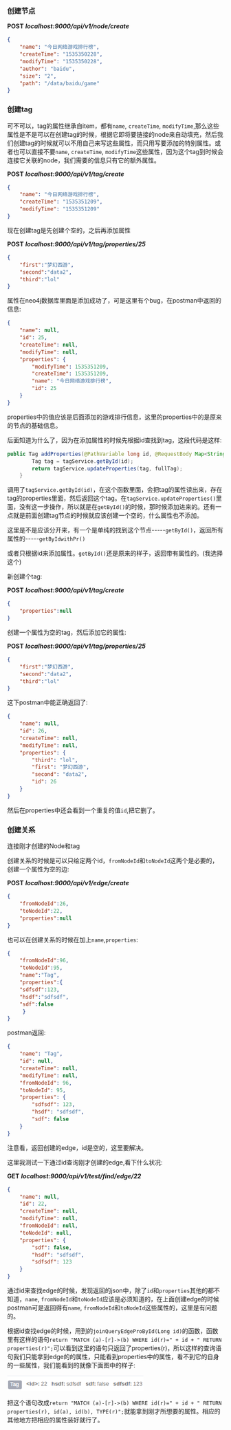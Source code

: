 ### 创建节点

__POST__    ___localhost:9000/api/v1/node/create___

```json
{
    "name": "今日网络游戏排行榜",
    "createTime": "1535350228",
    "modifyTime": "1535350228",
    "author": "baidu",
    "size": "2",
    "path": "/data/baidu/game"
}
```
### 创建tag

可不可以，tag的属性继承自item，都有`name`, `createTime`, `modifyTime`,那么这些属性是不是可以在创建tag的时候，根据它即将要链接的node来自动填充，然后我们创建tag的时候就可以不用自己来写这些属性，而只用写要添加的特别属性。或者也可以直接不要`name`, `createTime`, `modifyTime`这些属性，因为这个tag到时候会连接它关联的node，我们需要的信息只有它的额外属性。

__POST__    ___localhost:9000/api/v1/tag/create___

```json
{
    "name": "今日网络游戏排行榜",
    "createTime": "1535351209",
    "modifyTime": "1535351209"
}
```
现在创建tag是先创建个空的，之后再添加属性

__POST__    ___localhost:9000/api/v1/tag/properties/25___

```json
{
    "first":"梦幻西游",
    "second":"data2",
    "third":"lol"
}
```
属性在neo4j数据库里面是添加成功了，可是这里有个bug，在postman中返回的信息:
```json
{
    "name": null,
    "id": 25,
    "createTime": null,
    "modifyTime": null,
    "properties": {
        "modifyTime": 1535351209,
        "createTime": 1535351209,
        "name": "今日网络游戏排行榜",
        "id": 25
    }
}
```
properties中的值应该是后面添加的游戏排行信息，这里的properties中的是原来的节点的基础信息。

后面知道为什么了，因为在添加属性的时候先根据id查找到tag，这段代码是这样:
```java
public Tag addProperties(@PathVariable long id, @RequestBody Map<String, Object> fullTag){
        Tag tag = tagService.getById(id);
        return tagService.updateProperties(tag, fullTag);
    }
```
调用了`tagService.getById(id)`，在这个函数里面，会把tag的属性读出来，存在tag的properties里面，然后返回这个tag。在`tagService.updateProperties()`里面，没有这一步操作，所以就是在`getById()`的时候，那时候添加进来的。还有一点就是前面创建tag节点的时候就应该创建一个空的，什么属性也不添加。

这里是不是应该分开来，有一个是单纯的找到这个节点-----`getById()`，返回所有属性的-----`getByIdwithPr()`

或者只根据id来添加属性。`getById()`还是原来的样子，返回带有属性的。(我选择这个)

新创建个tag:

__POST__    ___localhost:9000/api/v1/tag/create___

```json
{
	"properties":null
}
```
创建一个属性为空的tag，然后添加它的属性:

__POST__    ___localhost:9000/api/v1/tag/properties/25___

```json
{                                                                                                         
    "first":"梦幻西游",                                                                                   
    "second":"data2",                                                                                     
    "third":"lol"                                                                                         
}
```

这下postman中能正确返回了:
```json
{
    "name": null,
    "id": 26,
    "createTime": null,
    "modifyTime": null,
    "properties": {
        "third": "lol",
        "first": "梦幻西游",
        "second": "data2",
        "id": 26
    }
}
```
然后在properties中还会看到一个重复的值`id`,把它删了。

### 创建关系

连接刚才创建的Node和tag

创建关系的时候是可以只给定两个id，`fromNodeId`和`toNodeId`这两个是必要的，创建一个属性为空的边:

__POST__    ___localhost:9000/api/v1/edge/create___

```json
{
    "fromNodeId":26,
    "toNodeId":22,
    "properties":null
}
```
也可以在创建关系的时候在加上`name`,`properties`:
```json
{
    "fromNodeId":96,
    "toNodeId":95,
    "name":"Tag",
    "properties":{
	"sdfsdf":123,
	"hsdf":"sdfsdf",
	"sdf":false
     }
}
```
postman返回:
```json
{
    "name": "Tag",
    "id": null,
    "createTime": null,
    "modifyTime": null,
    "fromNodeId": 96,
    "toNodeId": 95,
    "properties": {
        "sdfsdf": 123,
        "hsdf": "sdfsdf",
        "sdf": false
    }
}
```
注意看，返回创建的edge，id是空的，这里要解决。

这里我测试一下通过id查询刚才创建的edge,看下什么状况:

__GET__    ___localhost:9000/api/v1/test/find/edge/22___

```json
{
    "name": null,
    "id": 22,
    "createTime": null,
    "modifyTime": null,
    "fromNodeId": null,
    "toNodeId": null,
    "properties": {
        "sdf": false,
        "hsdf": "sdfsdf",
        "sdfsdf": 123
    }
}
```
通过id来查找edge的时候，发现返回的json中，除了`id`和`properties`其他的都不知道，`name`, `fromNodeId`和`toNodeId`应该是必须知道的，在上面创建edge的时候postman可是返回得有`name`, `fromNodeId`和`toNodeId`这些属性的，这里是有问题的。

根据id查找edge的时候，用到的`joinQueryEdgeProById(Long id)`的函数，函数里有这样的语句`return "MATCH (a)-[r]->(b) WHERE id(r)=" + id + " RETURN properties(r)";`可以看到这里的语句只返回了properties(r)，所以这样的查询语句我们只能拿到edge的的属性，只能看到properties中的属性，看不到它的自身的一些属性，我们能看到的就像下面图中的样子:

![edge_properties](/images/edge_properties.png)

把这个语句改成`return "MATCH (a)-[r]->(b) WHERE id(r)=" + id + " RETURN properties(r), id(a), id(b), TYPE(r)";`就能拿到刚才所想要的属性。相应的其他地方把相应的属性装好就行了。
